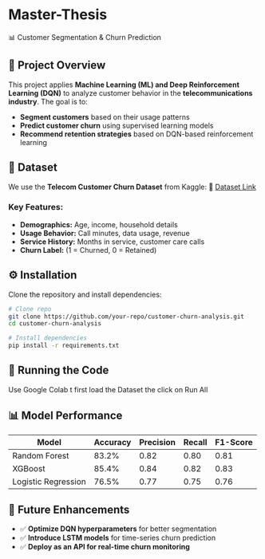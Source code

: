 # Master-Thesis

 📊 Customer Segmentation & Churn Prediction

## 📌 Project Overview
This project applies **Machine Learning (ML) and Deep Reinforcement Learning (DQN)** to analyze customer behavior in the **telecommunications industry**. The goal is to:
- **Segment customers** based on their usage patterns
- **Predict customer churn** using supervised learning models
- **Recommend retention strategies** based on DQN-based reinforcement learning

## 📂 Dataset
We use the **Telecom Customer Churn Dataset** from Kaggle:
🔗 [Dataset Link](https://www.kaggle.com/datasets/abhinav89/telecom-customer)

### **Key Features:**
- **Demographics:** Age, income, household details
- **Usage Behavior:** Call minutes, data usage, revenue
- **Service History:** Months in service, customer care calls
- **Churn Label:** (1 = Churned, 0 = Retained)

## ⚙️ Installation
Clone the repository and install dependencies:
```bash
# Clone repo
git clone https://github.com/your-repo/customer-churn-analysis.git
cd customer-churn-analysis

# Install dependencies
pip install -r requirements.txt
```

## 🚀 Running the Code
Use Google Colab  t first load the  Dataset the  click on Run All

## 📊 Model Performance
| Model | Accuracy | Precision | Recall | F1-Score |
|--------|------------|------------|------------|------------|
| Random Forest | 83.2% | 0.82 | 0.80 | 0.81 |
| XGBoost | 85.4% | 0.84 | 0.82 | 0.83 |
| Logistic Regression | 76.5% | 0.77 | 0.75 | 0.76 |

## 📌 Future Enhancements
- ✅ **Optimize DQN hyperparameters** for better segmentation
- ✅ **Introduce LSTM models** for time-series churn prediction
- ✅ **Deploy as an API for real-time churn monitoring**


